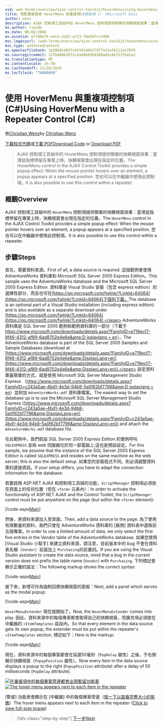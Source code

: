 ```yaml
---
uid: web-forms/overview/ajax-control-toolkit/hovermenu/using-hovermenu-with-a-repeater-control-cs
title: 搭配重複使用 HoverMenu 與重複項C#控制項（） |Microsoft Docs
author: wenz
description: AJAX 控制項工具組中的 HoverMenu 控制項提供簡單的快顯視窗效果：當滑鼠指標停留在專案上方時，快顯視窗會出現在 specifi 。
ms.author: riande
ms.date: 06/02/2008
ms.assetid: e7700e7b-edc3-4183-a713-70e507cc7490
msc.legacyurl: /web-forms/overview/ajax-control-toolkit/hovermenu/using-hovermenu-with-a-repeater-control-cs
msc.type: authoredcontent
ms.openlocfilehash: 3e38b91d837c65191d4b3797fa31ef6112a1f070
ms.sourcegitcommit: 22fbd8863672c4ad6693b8388ad5c8e753fb41a2
ms.translationtype: MT
ms.contentlocale: zh-TW
ms.lasthandoff: 11/28/2019
ms.locfileid: "74606699"
---
```

# <a name="using-hovermenu-with-a-repeater-control-c"></a><span data-ttu-id="4ffcc-103">使用 HoverMenu 與重複項控制項 (C#)</span><span class="sxs-lookup"><span data-stu-id="4ffcc-103">Using HoverMenu with a Repeater Control (C#)</span></span>

<span data-ttu-id="4ffcc-104">依[Christian Wenz](https://github.com/wenz)</span><span class="sxs-lookup"><span data-stu-id="4ffcc-104">by [Christian Wenz](https://github.com/wenz)</span></span>

<span data-ttu-id="4ffcc-105">[下載程式代碼](https://download.microsoft.com/download/b/0/6/b06fe835-5b8f-4c00-aef8-062c19d75b95/HoverMenu1.cs.zip)或[下載 PDF](https://download.microsoft.com/download/b/6/a/b6ae89ee-df69-4c87-9bfb-ad1eb2b23373/hovermenu1CS.pdf)</span><span class="sxs-lookup"><span data-stu-id="4ffcc-105">[Download Code](https://download.microsoft.com/download/b/0/6/b06fe835-5b8f-4c00-aef8-062c19d75b95/HoverMenu1.cs.zip) or [Download PDF](https://download.microsoft.com/download/b/6/a/b6ae89ee-df69-4c87-9bfb-ad1eb2b23373/hovermenu1CS.pdf)</span></span>

> <span data-ttu-id="4ffcc-106">AJAX 控制項工具組中的 HoverMenu 控制項提供簡單的快顯視窗效果：當滑鼠指標停留在專案上時，快顯視窗會出現在指定的位置。</span><span class="sxs-lookup"><span data-stu-id="4ffcc-106">The HoverMenu control in the AJAX Control Toolkit provides a simple popup effect: When the mouse pointer hovers over an element, a popup appears at a specified position.</span></span> <span data-ttu-id="4ffcc-107">您也可以在中繼器中使用此控制項。</span><span class="sxs-lookup"><span data-stu-id="4ffcc-107">It is also possible to use this control within a repeater.</span></span>

## <a name="overview"></a><span data-ttu-id="4ffcc-108">概觀</span><span class="sxs-lookup"><span data-stu-id="4ffcc-108">Overview</span></span>

<span data-ttu-id="4ffcc-109">AJAX 控制項工具組中的 `HoverMenu` 控制項提供簡單的快顯視窗效果：當滑鼠指標停留在專案上時，快顯視窗會出現在指定的位置。</span><span class="sxs-lookup"><span data-stu-id="4ffcc-109">The `HoverMenu` control in the AJAX Control Toolkit provides a simple popup effect: When the mouse pointer hovers over an element, a popup appears at a specified position.</span></span> <span data-ttu-id="4ffcc-110">您也可以在中繼器中使用此控制項。</span><span class="sxs-lookup"><span data-stu-id="4ffcc-110">It is also possible to use this control within a repeater.</span></span>

## <a name="steps"></a><span data-ttu-id="4ffcc-111">步驟</span><span class="sxs-lookup"><span data-stu-id="4ffcc-111">Steps</span></span>

<span data-ttu-id="4ffcc-112">首先，需要資料來源。</span><span class="sxs-lookup"><span data-stu-id="4ffcc-112">First of all, a data source is required.</span></span> <span data-ttu-id="4ffcc-113">這個範例會使用 AdventureWorks 資料庫和 Microsoft SQL Server 2005 Express Edition。</span><span class="sxs-lookup"><span data-stu-id="4ffcc-113">This sample uses the AdventureWorks database and the Microsoft SQL Server 2005 Express Edition.</span></span> <span data-ttu-id="4ffcc-114">資料庫是 Visual Studio 安裝（包含 express edition）的選擇性部分，而且也可在[https://go.microsoft.com/fwlink/?LinkId=64064](https://go.microsoft.com/fwlink/?LinkId=64064)下個別下載。</span><span class="sxs-lookup"><span data-stu-id="4ffcc-114">The database is an optional part of a Visual Studio installation (including express edition) and is also available as a separate download under [https://go.microsoft.com/fwlink/?LinkId=64064](https://go.microsoft.com/fwlink/?LinkId=64064).</span></span> <span data-ttu-id="4ffcc-115">AdventureWorks 資料庫是 SQL Server 2005 範例和範例資料庫的一部分（下載于[https://www.microsoft.com/downloads/details.aspx?FamilyID=e719ecf7-9f46-4312-af89-6ad8702e4e6e&amp;D isplaylang = en](https://www.microsoft.com/downloads/details.aspx?FamilyID=e719ecf7-9f46-4312-af89-6ad8702e4e6e&amp;DisplayLang=en)）。</span><span class="sxs-lookup"><span data-stu-id="4ffcc-115">The AdventureWorks database is part of the SQL Server 2005 Samples and Sample Databases (download at [https://www.microsoft.com/downloads/details.aspx?FamilyID=e719ecf7-9f46-4312-af89-6ad8702e4e6e&amp;DisplayLang=en](https://www.microsoft.com/downloads/details.aspx?FamilyID=e719ecf7-9f46-4312-af89-6ad8702e4e6e&amp;DisplayLang=en)).</span></span> <span data-ttu-id="4ffcc-116">設定資料庫最簡單的方式，就是使用 Microsoft SQL Server Management Studio Express （[https://www.microsoft.com/downloads/details.aspx?FamilyID=c243a5ae-4bd1-4e3d-94b8-5a0f62bf7796&amp;D isplaylang = en](https://www.microsoft.com/downloads/details.aspx?FamilyID=c243a5ae-4bd1-4e3d-94b8-5a0f62bf7796&amp;DisplayLang=en)）並附加 `AdventureWorks.mdf` 資料庫檔案。</span><span class="sxs-lookup"><span data-stu-id="4ffcc-116">The easiest way to set the database up is to use the Microsoft SQL Server Management Studio Express ([https://www.microsoft.com/downloads/details.aspx?FamilyID=c243a5ae-4bd1-4e3d-94b8-5a0f62bf7796&amp;DisplayLang=en](https://www.microsoft.com/downloads/details.aspx?FamilyID=c243a5ae-4bd1-4e3d-94b8-5a0f62bf7796&amp;DisplayLang=en)) and attach the `AdventureWorks.mdf` database file.</span></span>

<span data-ttu-id="4ffcc-117">在此範例中，我們假設 SQL Server 2005 Express Edition 的實例呼叫 `SQLEXPRESS` 並與 web 伺服器位於同一部電腦上;這也是預設設定。</span><span class="sxs-lookup"><span data-stu-id="4ffcc-117">For this sample, we assume that the instance of the SQL Server 2005 Express Edition is called `SQLEXPRESS` and resides on the same machine as the web server; this is also the default setup.</span></span> <span data-ttu-id="4ffcc-118">如果您的安裝程式不同，則必須調整資料庫的連接資訊。</span><span class="sxs-lookup"><span data-stu-id="4ffcc-118">If your setup differs, you have to adapt the connection information for the database.</span></span>

<span data-ttu-id="4ffcc-119">若要啟用 ASP.NET AJAX 和控制項工具組的功能，`ScriptManager` 控制項必須放在頁面上的任何位置（但在 `<form>` 元素內）：</span><span class="sxs-lookup"><span data-stu-id="4ffcc-119">In order to activate the functionality of ASP.NET AJAX and the Control Toolkit, the `ScriptManager` control must be put anywhere on the page (but within the `<form>` element):</span></span>

[!code-aspx[Main](using-hovermenu-with-a-repeater-control-cs/samples/sample1.aspx)]

<span data-ttu-id="4ffcc-120">然後，將資料來源加入至頁面。</span><span class="sxs-lookup"><span data-stu-id="4ffcc-120">Then, add a data source to the page.</span></span> <span data-ttu-id="4ffcc-121">為了使用有限數量的資料，我們只會在 AdventureWorks 資料庫的 [廠商] 資料表中選取前五個專案。</span><span class="sxs-lookup"><span data-stu-id="4ffcc-121">In order to use a limited amount of data, we only select the first five entries in the Vendor table of the AdventureWorks database.</span></span> <span data-ttu-id="4ffcc-122">如果您使用 [Visual Studio 小幫手] 來建立資料來源，請注意，目前版本中的 bug 不會在資料表名稱（`Vendor`）前面加上 `Purchasing`的前置詞。</span><span class="sxs-lookup"><span data-stu-id="4ffcc-122">If you are using the Visual Studio assistant to create the data source, mind that a bug in the current version does not prefix the table name (`Vendor`) with `Purchasing`.</span></span> <span data-ttu-id="4ffcc-123">下列標記會顯示正確的語法：</span><span class="sxs-lookup"><span data-stu-id="4ffcc-123">The following markup shows the correct syntax:</span></span>

[!code-aspx[Main](using-hovermenu-with-a-repeater-control-cs/samples/sample2.aspx)]

<span data-ttu-id="4ffcc-124">接下來，新增可作為強制回應快顯視窗的面板：</span><span class="sxs-lookup"><span data-stu-id="4ffcc-124">Next, add a panel which serves as the modal popup:</span></span>

[!code-aspx[Main](using-hovermenu-with-a-repeater-control-cs/samples/sample3.aspx)]

<span data-ttu-id="4ffcc-125">`HoverMenuExtender` 現在就開始了。</span><span class="sxs-lookup"><span data-stu-id="4ffcc-125">Now, the `HoverMenuExtender` comes into play.</span></span> <span data-ttu-id="4ffcc-126">因此，資料來源中的每個專案都會取得自己的快顯視窗，而擴充項必須放在中繼器的 `<ItemTemplate>` 區段內。</span><span class="sxs-lookup"><span data-stu-id="4ffcc-126">So that every element in the data source gets its own popup, the extender must be put within the repeater's `<ItemTemplate>` section.</span></span> <span data-ttu-id="4ffcc-127">標記如下：</span><span class="sxs-lookup"><span data-stu-id="4ffcc-127">Here is the markup:</span></span>

[!code-aspx[Main](using-hovermenu-with-a-repeater-control-cs/samples/sample4.aspx)]

<span data-ttu-id="4ffcc-128">現在，資料來源中的每個專案都會在延遲50毫秒（`PopDelay` 屬性）之後，于右側顯示快顯視窗（`PopupPosition` 屬性）。</span><span class="sxs-lookup"><span data-stu-id="4ffcc-128">Now every item in the data source displays a popup to the right (`PopupPosition` attribute) after a delay of 50 milliseconds (`PopDelay` attribute).</span></span>

<span data-ttu-id="4ffcc-129">[![在重複項中的每個專案旁邊都會出現暫留功能表](using-hovermenu-with-a-repeater-control-cs/_static/image2.png)](using-hovermenu-with-a-repeater-control-cs/_static/image1.png)</span><span class="sxs-lookup"><span data-stu-id="4ffcc-129">[![The hover menu appears next to each item in the repeater](using-hovermenu-with-a-repeater-control-cs/_static/image2.png)](using-hovermenu-with-a-repeater-control-cs/_static/image1.png)</span></span>

<span data-ttu-id="4ffcc-130">[暫留] 功能表會顯示在 [中繼器] 中的每個專案旁邊（[按一下以查看完整大小的影像](using-hovermenu-with-a-repeater-control-cs/_static/image3.png)）</span><span class="sxs-lookup"><span data-stu-id="4ffcc-130">The hover menu appears next to each item in the repeater ([Click to view full-size image](using-hovermenu-with-a-repeater-control-cs/_static/image3.png))</span></span>

> [!div class="step-by-step"]
> [<span data-ttu-id="4ffcc-131">下一步</span><span class="sxs-lookup"><span data-stu-id="4ffcc-131">Next</span></span>](using-hovermenu-with-a-repeater-control-vb.md)

